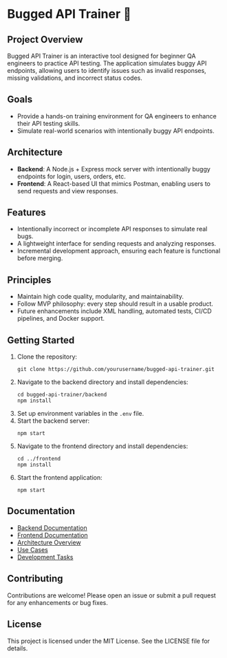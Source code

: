 # Bugged API Trainer 🐞

## Project Overview
Bugged API Trainer is an interactive tool designed for beginner QA engineers to practice API testing. The application simulates buggy API endpoints, allowing users to identify issues such as invalid responses, missing validations, and incorrect status codes.

## Goals
- Provide a hands-on training environment for QA engineers to enhance their API testing skills.
- Simulate real-world scenarios with intentionally buggy API endpoints.

## Architecture
- **Backend**: A Node.js + Express mock server with intentionally buggy endpoints for login, users, orders, etc.
- **Frontend**: A React-based UI that mimics Postman, enabling users to send requests and view responses.

## Features
- Intentionally incorrect or incomplete API responses to simulate real bugs.
- A lightweight interface for sending requests and analyzing responses.
- Incremental development approach, ensuring each feature is functional before merging.

## Principles
- Maintain high code quality, modularity, and maintainability.
- Follow MVP philosophy: every step should result in a usable product.
- Future enhancements include XML handling, automated tests, CI/CD pipelines, and Docker support.

## Getting Started
1. Clone the repository:
   ```
   git clone https://github.com/yourusername/bugged-api-trainer.git
   ```
2. Navigate to the backend directory and install dependencies:
   ```
   cd bugged-api-trainer/backend
   npm install
   ```
3. Set up environment variables in the `.env` file.
4. Start the backend server:
   ```
   npm start
   ```
5. Navigate to the frontend directory and install dependencies:
   ```
   cd ../frontend
   npm install
   ```
6. Start the frontend application:
   ```
   npm start
   ```

## Documentation
- [Backend Documentation](./backend/README.md)
- [Frontend Documentation](./frontend/README.md)
- [Architecture Overview](./docs/architecture.md)
- [Use Cases](./docs/use-cases.md)
- [Development Tasks](./docs/tasks.md)

## Contributing
Contributions are welcome! Please open an issue or submit a pull request for any enhancements or bug fixes.

## License
This project is licensed under the MIT License. See the LICENSE file for details.